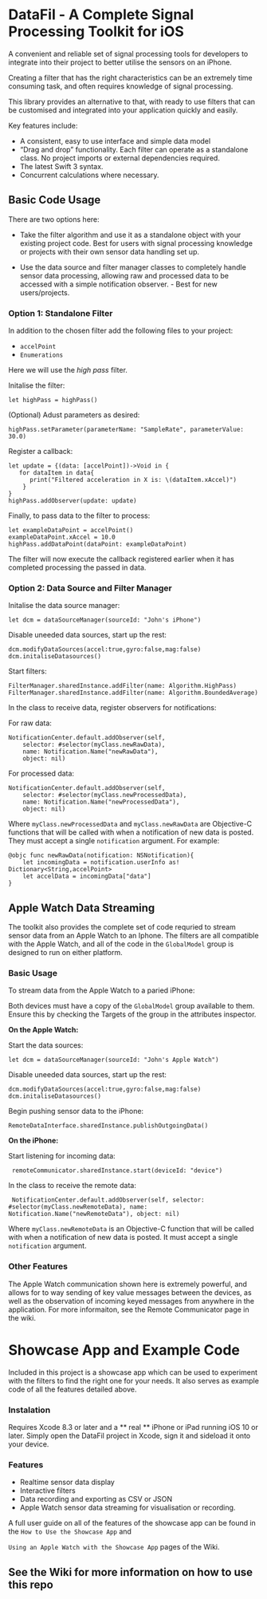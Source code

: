 # DataFil - A Complete Signal Processing Toolkit for iOS

A convenient and reliable set of signal processing tools for developers to integrate into their project to better utilise the sensors on an iPhone. 

Creating a filter that has the right characteristics can be an extremely time consuming task, and often requires knowledge of signal processing.

This library provides an alternative to that, with ready to use filters that can be customised and integrated into your application quickly and easily. 

Key features include:

* A consistent, easy to use interface and simple data model
* “Drag and drop” functionality. Each filter can operate as a standalone class. No project imports or external dependencies required.
* The latest Swift 3 syntax.
* Concurrent calculations where necessary. 

## Basic Code Usage

There are two options here:

* Take the filter algorithm and use it as a standalone object with your existing project code. Best for users with signal processing knowledge or projects with their own sensor data handling set up.

* Use the data source and filter manager classes to completely handle sensor data processing, allowing raw and processed data to be accessed with a simple notification observer. - Best for new users/projects.

### Option 1: Standalone Filter

In addition to the chosen filter add the following files to your project:

* `accelPoint`
* `Enumerations`

Here we will use the *high pass* filter.

Initalise the filter:

    let highPass = highPass()
    
(Optional) Adust parameters as desired:

    highPass.setParameter(parameterName: "SampleRate", parameterValue: 30.0)
    
Register a callback:

    let update = {(data: [accelPoint])->Void in {
       for dataItem in data{
          print("Filtered acceleration in X is: \(dataItem.xAccel)")
        }
    }   
    highPass.addObserver(update: update)

Finally, to pass data to the filter to process:
    
    let exampleDataPoint = accelPoint()
    exampleDataPoint.xAccel = 10.0
    highPass.addDataPoint(dataPoint: exampleDataPoint)
    
The filter will now execute the callback registered earlier when it has completed processing the passed in data.

### Option 2: Data Source and Filter Manager

Initalise the data source manager:

    let dcm = dataSourceManager(sourceId: "John's iPhone")


Disable uneeded data sources, start up the rest: 

    dcm.modifyDataSources(accel:true,gyro:false,mag:false)
    dcm.initaliseDatasources()
    
Start filters:
    
    FilterManager.sharedInstance.addFilter(name: Algorithm.HighPass)
    FilterManager.sharedInstance.addFilter(name: Algorithm.BoundedAverage)

In the class to receive data, register observers for notifications:

For raw data:

    NotificationCenter.default.addObserver(self, 
        selector: #selector(myClass.newRawData), 
        name: Notification.Name("newRawData"), 
        object: nil)

For processed data:

    NotificationCenter.default.addObserver(self, 
        selector: #selector(myClass.newProcessedData),
        name: Notification.Name("newProcessedData"), 
        object: nil)

Where `myClass.newProcessedData` and `myClass.newRawData` are Objective-C functions that will be called with when a notification of new data is posted. They must accept a single `notification` argument. For example:

    @objc func newRawData(notification: NSNotification){
        let incomingData = notification.userInfo as! Dictionary<String,accelPoint>
        let accelData = incomingData["data"]
    }
 
## Apple Watch Data Streaming

The toolkit also provides the complete set of code requried to stream sensor data from an Apple Watch to an Iphone. The filters are all compatible with the Apple Watch, and all of the code in the `GlobalModel` group is designed to run on either platform.

### Basic Usage

To stream data from the Apple Watch to a paried iPhone:

Both devices must have a copy of the `GlobalModel` group available to them. Ensure this by checking the Targets of the group in the attributes inspector. 

**On the Apple Watch:**

Start the data sources:

    let dcm = dataSourceManager(sourceId: "John's Apple Watch")
    
Disable uneeded data sources, start up the rest: 

    dcm.modifyDataSources(accel:true,gyro:false,mag:false)
    dcm.initaliseDatasources()
    
Begin pushing sensor data to the iPhone: 

    RemoteDataInterface.sharedInstance.publishOutgoingData()
    
 **On the iPhone:** 
 
 Start listening for incoming data:
 
     remoteCommunicator.sharedInstance.start(deviceId: "device")
 
 In the class to receive the remote data:
 
     NotificationCenter.default.addObserver(self, selector: #selector(myClass.newRemoteData), name: Notification.Name("newRemoteData"), object: nil)
     
Where `myClass.newRemoteData` is an Objective-C function that will be called with when a notification of new data is posted. It must accept a single `notification` argument. 

### Other Features

The Apple Watch communication shown here is extremely powerful, and allows for to way sending of key value messages between the devices, as well as the observation of incoming keyed messages from anywhere in the application. For more informaiton, see the Remote Communicator page in the wiki. 

# Showcase App and Example Code

Included in this project is a showcase app which can be used to experiment with the filters to find the right one for your needs. It also serves as example code of all the features detailed above. 

### Instalation

Requires Xcode 8.3 or later and a ** real ** iPhone or iPad running iOS 10 or later. Simply open the DataFil project in Xcode, sign it and sideload it onto your device. 

### Features

* Realtime sensor data display
* Interactive filters
* Data recording and exporting as CSV or JSON
* Apple Watch sensor data streaming for visualisation or recording.

A full user guide on all of the features of the showcase app can be found in the `How to Use the Showcase App` and 

`Using an Apple Watch with the Showcase App` pages of the Wiki.
## See the Wiki for more information on how to use this repo 
